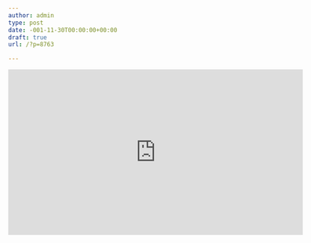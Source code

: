 ```yaml
---
author: admin
type: post
date: -001-11-30T00:00:00+00:00
draft: true
url: /?p=8763

---
```

<iframe src="https://player.vimeo.com/video/196269431?app_id=122963" width="600" height="338" frameborder="0" title="Max Cooper - Order from Chaos - Official Video by Maxime Causeret" webkitallowfullscreen mozallowfullscreen allowfullscreen></iframe>